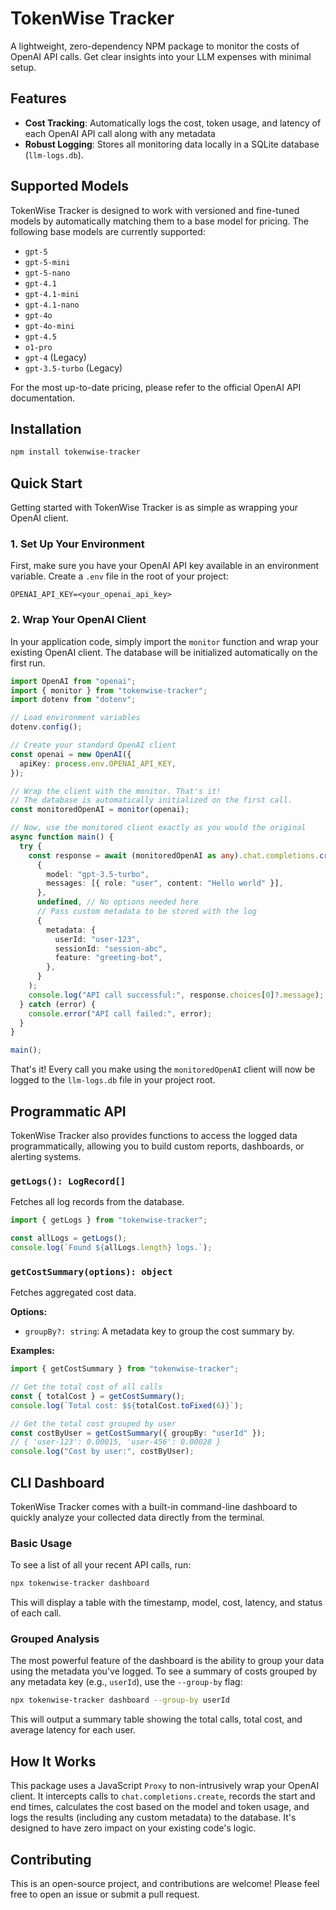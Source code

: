 # TokenWise Tracker

A lightweight, zero-dependency NPM package to monitor the costs of OpenAI API calls. Get clear insights into your LLM expenses with minimal setup.

## Features

-   **Cost Tracking**: Automatically logs the cost, token usage, and latency of each OpenAI API call along with any metadata
-   **Robust Logging**: Stores all monitoring data locally in a SQLite database (`llm-logs.db`).



## Supported Models

TokenWise Tracker is designed to work with versioned and fine-tuned models by automatically matching them to a base model for pricing. The following base models are currently supported:

-   `gpt-5`
-   `gpt-5-mini`
-   `gpt-5-nano`
-   `gpt-4.1`
-   `gpt-4.1-mini`
-   `gpt-4.1-nano`
-   `gpt-4o`
-   `gpt-4o-mini`
-   `gpt-4.5`
-   `o1-pro`
-   `gpt-4` (Legacy)
-   `gpt-3.5-turbo` (Legacy)

For the most up-to-date pricing, please refer to the official OpenAI API documentation.

## Installation

```bash
npm install tokenwise-tracker
```

## Quick Start

Getting started with TokenWise Tracker is as simple as wrapping your OpenAI client.

### 1. Set Up Your Environment

First, make sure you have your OpenAI API key available in an environment variable. Create a `.env` file in the root of your project:

```
OPENAI_API_KEY=<your_openai_api_key>
```

### 2. Wrap Your OpenAI Client

In your application code, simply import the `monitor` function and wrap your existing OpenAI client. The database will be initialized automatically on the first run.

```typescript
import OpenAI from "openai";
import { monitor } from "tokenwise-tracker";
import dotenv from "dotenv";

// Load environment variables
dotenv.config();

// Create your standard OpenAI client
const openai = new OpenAI({
  apiKey: process.env.OPENAI_API_KEY,
});

// Wrap the client with the monitor. That's it!
// The database is automatically initialized on the first call.
const monitoredOpenAI = monitor(openai);

// Now, use the monitored client exactly as you would the original
async function main() {
  try {
    const response = await (monitoredOpenAI as any).chat.completions.create(
      {
        model: "gpt-3.5-turbo",
        messages: [{ role: "user", content: "Hello world" }],
      },
      undefined, // No options needed here
      // Pass custom metadata to be stored with the log
      {
        metadata: {
          userId: "user-123",
          sessionId: "session-abc",
          feature: "greeting-bot",
        },
      }
    );
    console.log("API call successful:", response.choices[0]?.message);
  } catch (error) {
    console.error("API call failed:", error);
  }
}

main();
```

That's it! Every call you make using the `monitoredOpenAI` client will now be logged to the `llm-logs.db` file in your project root.

## Programmatic API

TokenWise Tracker also provides functions to access the logged data programmatically, allowing you to build custom reports, dashboards, or alerting systems.

### `getLogs(): LogRecord[]`

Fetches all log records from the database.

```typescript
import { getLogs } from "tokenwise-tracker";

const allLogs = getLogs();
console.log(`Found ${allLogs.length} logs.`);
```

### `getCostSummary(options): object`

Fetches aggregated cost data.

**Options:**
-   `groupBy?: string`: A metadata key to group the cost summary by.

**Examples:**

```typescript
import { getCostSummary } from "tokenwise-tracker";

// Get the total cost of all calls
const { totalCost } = getCostSummary();
console.log(`Total cost: $${totalCost.toFixed(6)}`);

// Get the total cost grouped by user
const costByUser = getCostSummary({ groupBy: "userId" });
// { 'user-123': 0.00015, 'user-456': 0.00028 }
console.log("Cost by user:", costByUser);
```

## CLI Dashboard

TokenWise Tracker comes with a built-in command-line dashboard to quickly analyze your collected data directly from the terminal.

### Basic Usage

To see a list of all your recent API calls, run:

```bash
npx tokenwise-tracker dashboard
```

This will display a table with the timestamp, model, cost, latency, and status of each call.

### Grouped Analysis

The most powerful feature of the dashboard is the ability to group your data using the metadata you've logged. To see a summary of costs grouped by any metadata key (e.g., `userId`), use the `--group-by` flag:

```bash
npx tokenwise-tracker dashboard --group-by userId
```

This will output a summary table showing the total calls, total cost, and average latency for each user.

## How It Works

This package uses a JavaScript `Proxy` to non-intrusively wrap your OpenAI client. It intercepts calls to `chat.completions.create`, records the start and end times, calculates the cost based on the model and token usage, and logs the results (including any custom metadata) to the database. It's designed to have zero impact on your existing code's logic.

## Contributing

This is an open-source project, and contributions are welcome! Please feel free to open an issue or submit a pull request.

